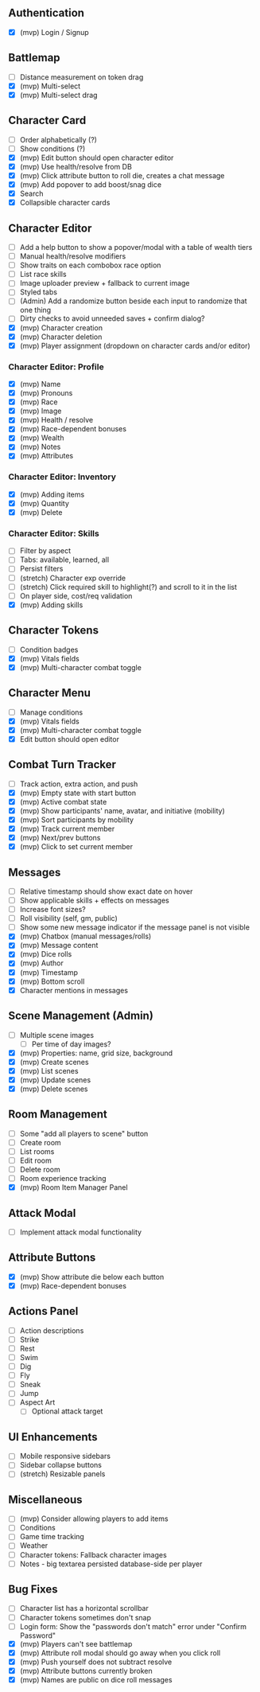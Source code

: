 ## Authentication

- [x] (mvp) Login / Signup

## Battlemap

- [ ] Distance measurement on token drag
- [x] (mvp) Multi-select
- [x] (mvp) Multi-select drag

## Character Card

- [ ] Order alphabetically (?)
- [ ] Show conditions (?)
- [x] (mvp) Edit button should open character editor
- [x] (mvp) Use health/resolve from DB
- [x] (mvp) Click attribute button to roll die, creates a chat message
- [x] (mvp) Add popover to add boost/snag dice
- [x] Search
- [x] Collapsible character cards

## Character Editor

- [ ] Add a help button to show a popover/modal with a table of wealth tiers
- [ ] Manual health/resolve modifiers
- [ ] Show traits on each combobox race option
- [ ] List race skills
- [ ] Image uploader preview + fallback to current image
- [ ] Styled tabs
- [ ] (Admin) Add a randomize button beside each input to randomize that one thing
- [ ] Dirty checks to avoid unneeded saves + confirm dialog?
- [x] (mvp) Character creation
- [x] (mvp) Character deletion
- [x] (mvp) Player assignment (dropdown on character cards and/or editor)

### Character Editor: Profile

- [x] (mvp) Name
- [x] (mvp) Pronouns
- [x] (mvp) Race
- [x] (mvp) Image
- [x] (mvp) Health / resolve
- [x] (mvp) Race-dependent bonuses
- [x] (mvp) Wealth
- [x] (mvp) Notes
- [x] (mvp) Attributes

### Character Editor: Inventory

- [x] (mvp) Adding items
- [x] (mvp) Quantity
- [x] (mvp) Delete

### Character Editor: Skills

- [ ] Filter by aspect
- [ ] Tabs: available, learned, all
- [ ] Persist filters
- [ ] (stretch) Character exp override
- [ ] (stretch) Click required skill to highlight(?) and scroll to it in the list
- [ ] On player side, cost/req validation
- [x] (mvp) Adding skills

## Character Tokens

- [ ] Condition badges
- [x] (mvp) Vitals fields
- [x] (mvp) Multi-character combat toggle

## Character Menu

- [ ] Manage conditions
- [x] (mvp) Vitals fields
- [x] (mvp) Multi-character combat toggle
- [x] Edit button should open editor

## Combat Turn Tracker

- [ ] Track action, extra action, and push
- [x] (mvp) Empty state with start button
- [x] (mvp) Active combat state
- [x] (mvp) Show participants' name, avatar, and initiative (mobility)
- [x] (mvp) Sort participants by mobility
- [x] (mvp) Track current member
- [x] (mvp) Next/prev buttons
- [x] (mvp) Click to set current member

## Messages

- [ ] Relative timestamp should show exact date on hover
- [ ] Show applicable skills + effects on messages
- [ ] Increase font sizes?
- [ ] Roll visibility (self, gm, public)
- [ ] Show some new message indicator if the message panel is not visible
- [x] (mvp) Chatbox (manual messages/rolls)
- [x] (mvp) Message content
- [x] (mvp) Dice rolls
- [x] (mvp) Author
- [x] (mvp) Timestamp
- [x] (mvp) Bottom scroll
- [x] Character mentions in messages

## Scene Management (Admin)

- [ ] Multiple scene images
  - [ ] Per time of day images?
- [x] (mvp) Properties: name, grid size, background
- [x] (mvp) Create scenes
- [x] (mvp) List scenes
- [x] (mvp) Update scenes
- [x] (mvp) Delete scenes

## Room Management

- [ ] Some "add all players to scene" button
- [ ] Create room
- [ ] List rooms
- [ ] Edit room
- [ ] Delete room
- [ ] Room experience tracking
- [x] (mvp) Room Item Manager Panel

## Attack Modal

- [ ] Implement attack modal functionality

## Attribute Buttons

- [x] (mvp) Show attribute die below each button
- [x] (mvp) Race-dependent bonuses

## Actions Panel

- [ ] Action descriptions
- [ ] Strike
- [ ] Rest
- [ ] Swim
- [ ] Dig
- [ ] Fly
- [ ] Sneak
- [ ] Jump
- [ ] Aspect Art
  - [ ] Optional attack target

## UI Enhancements

- [ ] Mobile responsive sidebars
- [ ] Sidebar collapse buttons
- [ ] (stretch) Resizable panels

## Miscellaneous

- [ ] (mvp) Consider allowing players to add items
- [ ] Conditions
- [ ] Game time tracking
- [ ] Weather
- [ ] Character tokens: Fallback character images
- [ ] Notes - big textarea persisted database-side per player

## Bug Fixes

- [ ] Character list has a horizontal scrollbar
- [ ] Character tokens sometimes don't snap
- [ ] Login form: Show the "passwords don't match" error under "Confirm Password"
- [x] (mvp) Players can't see battlemap
- [x] (mvp) Attribute roll modal should go away when you click roll
- [x] (mvp) Push yourself does not subtract resolve
- [x] (mvp) Attribute buttons currently broken
- [x] (mvp) Names are public on dice roll messages
